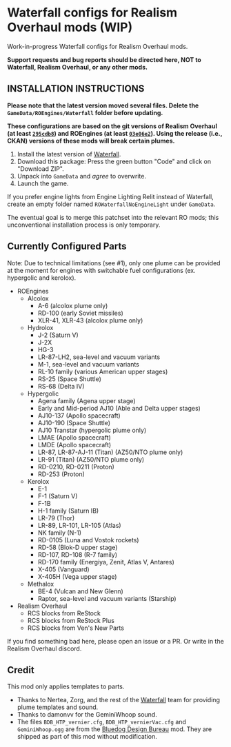 # Waterfall configs for Realism Overhaul mods (WIP)

Work-in-progress Waterfall configs for Realism Overhaul mods.

**Support requests and bug reports should be directed here, NOT to Waterfall, Realism Overhaul, or any other mods.**

## INSTALLATION INSTRUCTIONS

**Please note that the latest version moved several files. Delete the `GameData/ROEngines/Waterfall` folder before updating.**

**These configurations are based on the git versions of Realism Overhaul (at least [`295cdb8`](https://github.com/KSP-RO/RealismOverhaul/commit/295cdb89d03d0fc0276e4b07f167f835be3cf206)) and ROEngines (at least [`03e06e2`](https://github.com/KSP-RO/ROEngines/commit/03e06e29ecfa751fc835ccdff10d483aee4f51a7)). Using the release (i.e., CKAN) versions of these mods will break certain plumes.**

1. Install the latest version of [Waterfall](https://github.com/post-kerbin-mining-corporation/Waterfall).
2. Download this package: Press the green button "Code" and click on "Download ZIP".
3. Unpack into `GameData` and *agree* to overwrite.
4. Launch the game.

If you prefer engine lights from Engine Lighting Relit instead of Waterfall, create an empty folder named `ROWaterfallNoEngineLight` under `GameData`.

The eventual goal is to merge this patchset into the relevant RO mods; this unconventional installation process is only temporary.

## Currently Configured Parts

Note: Due to technical limitations (see #1), only one plume can be provided at the moment for engines with switchable fuel configurations (ex. hypergolic and kerolox).

* ROEngines
  * Alcolox
    * A-6 (alcolox plume only)
    * RD-100 (early Soviet missiles)
    * XLR-41, XLR-43 (alcolox plume only)
  * Hydrolox
    * J-2 (Saturn V)
    * J-2X
    * HG-3
    * LR-87-LH2, sea-level and vacuum variants
    * M-1, sea-level and vacuum variants
    * RL-10 family (various American upper stages)
    * RS-25 (Space Shuttle)
    * RS-68 (Delta IV)
  * Hypergolic
    * Agena family (Agena upper stage)
    * Early and Mid-period AJ10 (Able and Delta upper stages)
    * AJ10-137 (Apollo spacecraft)
    * AJ10-190 (Space Shuttle)
    * AJ10 Transtar (hypergolic plume only)
    * LMAE (Apollo spacecraft)
    * LMDE (Apollo spacecraft)
    * LR-87, LR-87-AJ-11 (Titan) (AZ50/NTO plume only)
    * LR-91 (Titan) (AZ50/NTO plume only)
    * RD-0210, RD-0211 (Proton)
    * RD-253 (Proton)
  * Kerolox
    * E-1
    * F-1 (Saturn V)
    * F-1B
    * H-1 family (Saturn IB)
    * LR-79 (Thor)
    * LR-89, LR-101, LR-105 (Atlas)
    * NK family (N-1)
    * RD-0105 (Luna and Vostok rockets)
    * RD-58 (Blok-D upper stage)
    * RD-107, RD-108 (R-7 family)
    * RD-170 family (Energiya, Zenit, Atlas V, Antares)
    * X-405 (Vanguard)
    * X-405H (Vega upper stage)
  * Methalox
    * BE-4 (Vulcan and New Glenn)
    * Raptor, sea-level and vacuum variants (Starship)
* Realism Overhaul
  * RCS blocks from ReStock
  * RCS blocks from ReStock Plus
  * RCS blocks from Ven's New Parts

If you find something bad here, please open an issue or a PR. Or write in the Realism Overhaul discord.

## Credit

This mod only applies templates to parts.

* Thanks to Nertea, Zorg, and the rest of the [Waterfall](https://github.com/post-kerbin-mining-corporation/Waterfall) team for providing plume templates and sound.
* Thanks to damonvv for the GeminiWhoop sound.
* The files `BDB_HTP_vernier.cfg`, `BDB_HTP_vernierVac.cfg` and `GeminiWhoop.ogg` are from the [Bluedog Design Bureau](https://github.com/CobaltWolf/Bluedog-Design-Bureau) mod. They are shipped as part of this mod without modification.
